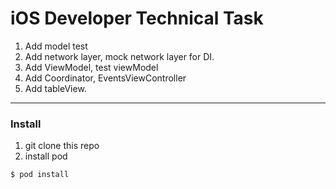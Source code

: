 # iOS Developer Technical Task

1. Add model test
2. Add network layer, mock network layer for DI.
3. Add ViewModel, test viewModel
4. Add Coordinator, EventsViewController
5. Add tableView.
***
### Install
1. git clone this repo
2. install pod
```bash
$ pod install
```

